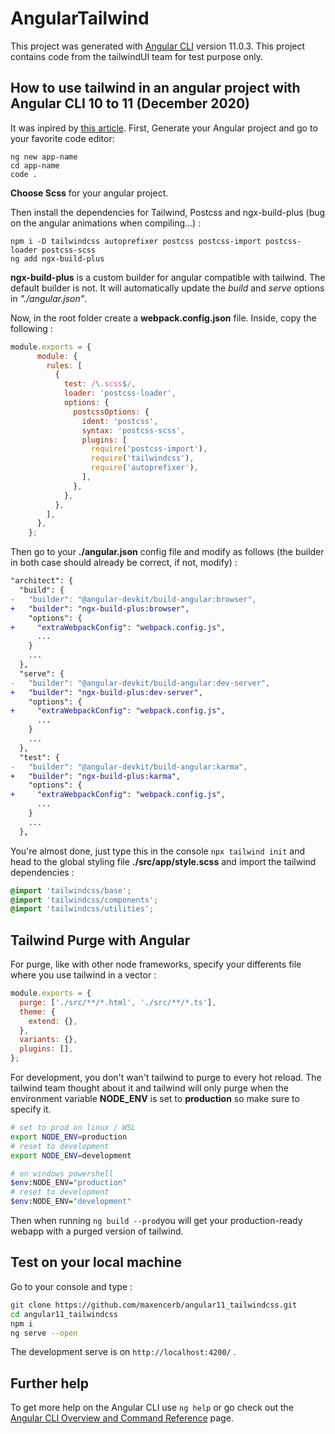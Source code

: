 # AngularTailwind

This project was generated with [Angular CLI](https://github.com/angular/angular-cli) version 11.0.3. This project contains code from the tailwindUI team for test purpose only.

## How to use tailwind in an angular project with Angular CLI 10 to 11 (December 2020)

It was inpired by [this article](https://notiz.dev/blog/angular-10-with-tailwindcss#css-instead-of-scss).
First, Generate your Angular project and go to your favorite code editor:

	ng new app-name
	cd app-name
	code .
**Choose Scss** for your angular project.

Then install the dependencies for Tailwind, Postcss and ngx-build-plus (bug on the angular animations when compiling...) : 

	npm i -D tailwindcss autoprefixer postcss postcss-import postcss-loader postcss-scss
	ng add ngx-build-plus
**ngx-build-plus** is a custom builder for angular compatible with tailwind. The default builder is not. It will automatically update the *build* and *serve* options in *"./angular.json"*.

Now, in the root folder create a **webpack.config.json** file. Inside, copy the following :
```js
module.exports = {
	  module: {
	    rules: [
	      {
	        test: /\.scss$/,
	        loader: 'postcss-loader',
	        options: {
	          postcssOptions: {
	            ident: 'postcss',
	            syntax: 'postcss-scss',
	            plugins: [
	              require('postcss-import'),
	              require('tailwindcss'),
	              require('autoprefixer'),
	            ],
	          },
	        },
	      },
	    ],
	  },
	};
```
Then go to your **./angular.json** config file and modify as follows (the builder in both case should already be correct, if not, modify) :

```diff
"architect": {
  "build": {
-   "builder": "@angular-devkit/build-angular:browser",
+   "builder": "ngx-build-plus:browser",
    "options": {
+     "extraWebpackConfig": "webpack.config.js",
      ...
    }
    ...
  },
  "serve": {
-   "builder": "@angular-devkit/build-angular:dev-server",
+   "builder": "ngx-build-plus:dev-server",
    "options": {
+     "extraWebpackConfig": "webpack.config.js",
      ...
    }
    ...
  },
  "test": {
-   "builder": "@angular-devkit/build-angular:karma",
+   "builder": "ngx-build-plus:karma",
    "options": {
+     "extraWebpackConfig": "webpack.config.js",
      ...
    }
    ...
  },
```
You're almost done, just type this in the console `npx tailwind init` and head to the global styling file **./src/app/style.scss** and import the tailwind dependencies :
```scss
@import 'tailwindcss/base';
@import 'tailwindcss/components';
@import 'tailwindcss/utilities';
```
## Tailwind Purge with Angular
For purge, like with other node frameworks, specify your differents file where you use tailwind in a vector :
```js
module.exports = {
  purge: ['./src/**/*.html', './src/**/*.ts'],
  theme: {
    extend: {},
  },
  variants: {},
  plugins: [],
};
``` 
For development, you don't wan't tailwind to purge to every hot reload. The tailwind team thought about it and tailwind will only purge when the environment variable **NODE_ENV** is set to **production** so make sure to specify it.
```bash
# set to prod on linux / WSL
export NODE_ENV=production
# reset to development
export NODE_ENV=development

# on windows powershell
$env:NODE_ENV="production"
# reset to development
$env:NODE_ENV="development"
```
Then when running `ng build --prod`you will get your production-ready webapp with a purged version of tailwind.

## Test on your local machine
Go to your console and type :
```bash
git clone https://github.com/maxencerb/angular11_tailwindcss.git
cd angular11_tailwindcss
npm i
ng serve --open
```
The development serve is on `http://localhost:4200/` .

## Further help

To get more help on the Angular CLI use `ng help` or go check out the [Angular CLI Overview and Command Reference](https://angular.io/cli) page.
